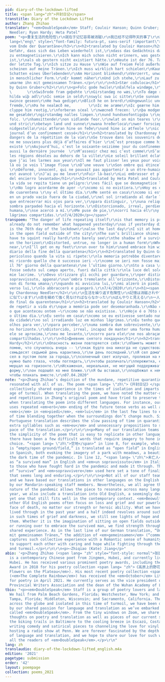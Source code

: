 ```yaml
---
pid: diary-of-the-lockdown-lifted
title: <span lang="zh">开封日记</span>
transtitle: Diary of the Lockdown Lifted
author: Zhang Zhihao
translator: "<em>DoubleSpeak</em> Staff; Couloir Hanson; Quinn Gruber; Chardonnay
  Needler; Ryan Hardy; Heta Patel"
poem: "<p>重复生活的危险性\r\n就在于记忆容易被消磁\r\n我已经不记得昨天的事了\r\n就像昨天不存在似的\r\n今天是封城的第76天\r\n也是最后一日\r\n我坐在家里就像\r\n坐在城外的空地上\r\n阳光明艳照见我有泪水\r\n我必须眯上眼睛使劲看\r\n才能依稀看见\r\n一个未亡人\r\n闪烁在地平线上的影子\r\n扭曲，失真，不成人形\r\n当他越走越近时\r\n我会站起身来\r\n奔过去\r\n与他相拥而泣\r\n2020-4-7</p>\r\n<span
  lang=\"eng\" style=\"font-family: futura-pt, sans-serif !important\">\r\n<h3>Tagebuch
  vom Ende der Quarantäne</h3>\r\n<h2>translated by Couloir Hanson</h2>\r\n\r\n<p>Die
  Gefahr, dass sich das Leben wiederholt ist,\r\ndass das Gedächtnis dazu neigt, sich
  zu entmagnetisieren.\r\nIch kann mich schon nicht erinnern, was gestern passiert
  ist,\r\nals ob gestern nicht existiert hätte.\r\nHeute ist der 76. Tag der Quarantäne\r\nauch
  der letzte Tag.\r\nIch sitze zu Hause \r\nWie auf freiem Feld außerhalb der Stadt.\r\nSonnenstrahlen
  scheinen auf meine Tränen.\r\nIch muss wirklich hart schielen\r\nKaum zu sehen\r\nDer
  Schatten eines Überlebenden\r\nAm Horizont blinkend\r\nVerzerrt, unwahr, nicht mehr
  in menschlicher Form.\r\nEr kommt näher\r\nUnd ich stehe,\r\nLauf zu ihm rüber\r\nUnd
  umarme ihn mit gemeinsamen Tränen.</p>\r\n\r\n<h1>Stær coðuloca</h1>\r\n<h2>translated
  by Quinn Gruber</h2>\r\n\r\n<p>Folc gode hwile\r\nEalfela windæge,\r\nMæg tobrecan
  \       \r\nSwiðrode fram geþohte \r\nGirstandæg no wæs,\r\nTo dæge rimeð siesta\r\nDagas
  hilda wiþ adl\r\nIc semie in seld\r\nswylc swa ic sitte\r\nSe sunnan wlite\r\nIc
  swince geseon\r\nHe hwa gedige\r\nBlicð he on brerd\r\nUngewunlic und unheore,\r\nFeorgbold
  fremde,\r\nÞa he nealæcð me,        \r\nIc me aræme\r\nIc geærne him ofostlice,\r\nIc
  clyppe him reotig,\r\nforberan sċeal \r\nwæcneð frecen: \r\nþa modgemynd. \r\neall
  me gesælde\r\ngirstandæg nalles limpen.\r\nund hundseofontigoþa \r\ngedrehte eall
  folc. \r\nhamsittende\r\non sidlande feor.\r\nwlat on min teares \r\nþone sceadugenga\r\ndeaðscua
  und stric\r\nbetwyn land und sunne\r\nwana hreðerloca\r\nwer forscieppen.\r\nmin
  nidgestella\r\nic ætforan hine on feðe\r\nund hine ic ætfeole \r\nic tearighleor.</p>\r\n\r\n<h1>Le
  journal d’un confinement cessé</h1>\r\n<h2>translated by Chardonnay Needler</h2>\r\n\r\n<p>Les
  dangers de la répétition de la vie\r\nSe trouve dans les souvenirs détachés.\r\nJe
  ne me souviens plus déjà d’affaires d’hier \r\nC’est presque comme hier n’a jamais
  existé \r\nAujourd’hui, c’est le soixante-seizième jour du confinement\r\nC’est
  aussi la dernière journée  \r\nM’asseoir chez moi c’est comme\r\nS’asseoir dans
  les régions désoles au dehors de la ville\r\nLe soleil brillant éclat ; il apparait
  que j’ai les larmes aux yeux\r\nIl me faut plisser les yeux pour voir \r\nEt c’est
  là où je vois l’image floue \r\nD’une veuve \r\nSon ombre qui étincelle à l’horizon
  \r\nDéformé, innocent, qui ne pouvait pas appartenir à un être-humain\r\nQuand il
  est avancé \r\nJ’ai pu me lever\r\nFuir là-bas\r\nLui embrasser et pleurer\r\n7/4/2020</p>\r\n\r\n<h1>Diario
  del encierro levantado</h1>\r\n<h2>translated by Heta Patel and Couloir Hanson</h2>\r\n\r\n<p>Que
  la vida se repita tiene un peligro:\r\nes fácil que se desmagnetice la memoria.
  \r\nNo logro acordarme de ayer —\r\ncomo si no existiera.\r\nHoy es el 76to día
  de cuarentena \r\ny el último día.\r\nMe senté en casa\r\ncomo si estuviese sentándome
  en un prado vacío fuera de la ciudad,\r\nel sol irradiando al darle luz a mis lágrimas.\r\nTuve
  que entrecerrar mis ojos para ver,\r\npara distinguir, \r\nuna reliquia, apenas,\r\nuna
  sombra parpadeó hacia el horizonte.\r\nDistorcionado, irreal, perdiendo la forma
  humana,\r\nse acercó a mí.\r\nMe puse de pie,\r\ncorrí hacia él\r\ny lo abracé con
  lágrimas compartidas.\r\n7/4/2020</p></span>"
transpoem: "The danger of life repeating itself\r\nis that memory is prone to degaussing\r\nI
  already do not remember what happened yesterday\r\nas if yesterday did not exist\r\nToday
  is the 76th day of the lockdown\r\nalso the last day\r\nI sit at home just like\r\nsitting
  in the open field outside of the city\r\nThe sun’s brilliance shines on my tears\r\nI
  have to squint really hard\r\nto barely see\r\nthe shadow of a survived man\r\nblinking
  on the horizon\r\nDistorted, untrue, no longer in a human form\r\nWhen he comes
  near,\r\nI’ll get on my feet\r\nrun over to him\r\nand embrace him with tears\r\n4/7/2020\r\n\r\n<h1>Il
  diario della fine della quarantena</h1>\r\n<h2>translated by Quinn Gruber</h2>\r\n\r\nÈ
  pericoloso quando la vita si ripete:\r\nla memoria potrebbe diventare smagnetizzata.\r\nNon
  mi ricordo quello che è successo ieri —\r\ncome se ieri non fosse mai.\r\nOggi è
  il 76° giorno della quarantena\r\ne l’ultimo giorno.\r\nSto a casa \r\ncome se io
  fosse seduto sul campo aperto, fuori dalla città:\r\nla luce del sole illumina le
  mie lacrime. \r\nDevo strizzare gli occhi per guardare,\r\nper distinguere\r\nun
  sopravvissuto, appena\r\nun’ombra tremolante all’orizzonte,\r\nDistorta, illusoria,
  non di forma umana;\r\nquando mi avvicina lui,\r\nmi alzerò in piedi, \r\ncorrerò
  verso lui,\r\nlo abbraccerò e piangerò.\r\n7/4/2020\r\n\r\n<h1><span lang=\"ja\">監禁の日記</span></h1>\r\n<h2>translated
  by Chardonnay Needler</h2>\r\n\r\n生活を繰り返す危険性\r\n記憶は消磁されやすいからです\r\n昨日のことはもう覚えていない\r\n昨日の存在じゃないいみたいに\r\n今日で76日目だ\r\nその日も最後の日\r\n家に座って、\r\n町の外の空き地に座す
  に似ています\r\n目を細めて強く見なければならなかった\r\nぼんやりと見える\r\n一人の未亡人\r\n地平線に光る影\r\n歪んで、歪んで、人の形にならない\r\n近づくにつれ\r\n私は立ち上がる\r\n駆け寄る\r\n\r\n彼と抱き合ってし、泣いた\r\n\r\n2020-4-7\r\n\r\n<h1>Diário
  do final da quarentena</h1>\r\n<h2>translated by Couloir Hanson</h2>\r\n\r\nO perigo
  de repetir a vida é\r\nque a memória pode ser desemaranhada.\r\nNão consigo me lembrar
  o que aconteceu ontem —\r\ncomo se não existisse. \r\nHoje é o 76to dia de quarentena\r\ne
  o último dia.\r\nEu sento em casa\r\ncomo se eu estivesse sentado num prado fora
  da cidade\r\no sol irradiando luz em minhas lágrimas.\r\nEu tenho que apertar os
  olhos para ver,\r\npara perceber,\r\numa sombra dum sobrevivente,\r\ntremeluzente
  no horizonte.\r\nDistorcido, irreal, incapaz de manter uma forma humana.\r\nQuando
  ele se aproxima,\r\neu me levanto,\r\ncorro para ele\r\ne nos abraçamos com lágrimas
  compartilhadas.\r\n\r\n<h1>Дневник снятого локдауна</h1>\r\n<h2>translated by Ryan
  Hardy</h2>\r\n\r\nОпасность жизни повторяется себя:\r\nПамять может быть размагнита.\r\nНе
  помню, что случилось вчера -- \r\nкак будто она никогда не существовала.\r\nСегодня
  семьдесят седьмой день карантина,\r\nи день последний.\r\nЯ сел дома\r\nкак будто
  сел в пустом поле за города,\r\nсолнечный свет излучал, проливая на мои слезы.\r\nМне
  нужно было глаза, чтобы поглядеть,\r\nчтобы различать\r\nпережитка, едва,\r\nтень
  мерцал на горизонте.\r\nИскаженая, нереальная, не могущий поддерживать\r\nчеловеческую
  форму,\r\nон подошёл ко мне ближе.\r\nЯ бы вставал,\r\nподбежал к нему\r\nпод руку,
  чтобы плакать вместе.\r\n07.04.2020"
note: "<p>Zhang Zhihao’s depiction of the mundane, repetitive quarantine life has
  resonated with all of us. The poem <span lang= \"zh\">《开封日记》</span> speaks of a
  collectively shared experience in the times of isolation and imparts hope in the
  age of turmoil. When translating the poem, we have noted the matter-of-factness
  and repetitions in Zhang’s original poem and have tried to preserve these qualities
  when translating the poem into different languages. For instance, our Italian translation
  uses repeated <em>erò</em> ending of the future tense verbs as well as the echoed
  <em>i</em> in <em>piedi</em>, <em>lui</em> in the last few lines to evoke the sense
  of time blending together when the surroundings don’t change much. Similarly, our
  Portuguese translation describes the slow passing of time in quarantine by adding
  extra syllables such as <em>eu</em> and unnecessary prepositions to slow down the
  pace of the translation.</p>\r\n\r\n<p>Many of our translation teams have noted
  the simplicity of the poem that is easy to replicate in other languages, though
  there have been a few difficult words that require imagery to hone in on the word
  choice. “<span lang= \"zh\">空地</span>” in line 8, for example, whose literal translation
  is “empty/open ground/field,” is translated as “open field” in English and <em>prado</em>
  in Spanish, both evoking the imagery of a park with meadows, a beautiful image in
  the dark time of the pandemic. In line 12, “<span lang= \"zh\">未亡人</span>” is translated
  as “a survived man” in English and <em>un sopravvissuto</em> in Italian, while referring
  to those who have fought hard in the pandemic and made it through. The past participles
  of “survive” and <em>sopravvivere</em> used here set a tone of finality to an action
  that seems long and enduring.</p>\r\n\r\n<p>Not all of our staff team speak Chinese,
  and we have based our translations in other languages on the English version produced
  by our Mandarin-speaking staff members. Nevertheless, we all agree that the global
  nature of the pandemic allows the piece to resonate across many languages. This
  year, we also include a translation into Old English, a seemingly dead language
  yet one that still fits well in the contemporary context. <em>Beowulf</em> and many
  other Old English poems often focus on loss and grief and our powerlessness in the
  face of death, no matter our strength or heroic ability. What we have collectively
  lived through in the past year and a half indeed revolves around such themes. However,
  in such times of grief and darkness, we still see lights of hope and hold on to
  them. Whether it is the imagination of sitting on open fields outside of the city,
  or running over to embrace the survived man, we find strength through this collectively
  shared experience. As in the last line of our German translation, “Und umarme ihn
  mit gemeinsamen Tränen,” the addition of <em>gemeinsamen</em> (“common” in English)
  captures such collective experience with a Romantic sense of humanity. We continue
  to support each other with caring and hope while fighting through the path of danger
  and turmoil.</p>\r\n\r\n<p>—Zhiqiao (Kate) Jiang</p>"
abio: '<p>Zhang Zhihao (<span lang= "zh" style="font-style: normal">张执浩</span>, 1965–)
  is a contemporary Chinese poet from Jingmen, Hubei, and currently lives in Wuhan,
  Hubei. He has received various prominent poetry awards, including the Lu Xun Literature
  Award in 2018 for his poetry collection <span lang= "zh">《高原上的野花》</span> (<em>Wild
  Flowers on the Plateau</em>). His most recent poetry collection <span lang= "zh">《完整的彩虹》</span>
  (<em>The Complete Rainbow</em>) has received the <em>October</em> Literature Award
  for poetry in April 2021. He currently serves as the vice president of the Hubei
  Provincial Writers Association and the dean of the Wuhan Academy of Literature.</p>'
tbio: "<p><em>DoubleSpeak</em> Staff is a group of poetry lovers and language aficionados.
  We hail from Palm Beach Gardens, Florida; Westchester, New York; and Hangzhou, China;
  Tampa, Florida; Middleton, Wisconsin; and Sacramento, California. Though scattered
  across the globe and isolated in this time of turmoil, we have been drawn together
  by our shared passion for language and translation as we’ve embarked on this adventure
  called <em>DoubleSpeak</em>. From the tiny windows on Zoom, we share with each other
  thoughts on poetry and translation as well as pieces of our current states: from
  the biking trails in Baltimore to the cooling breeze in Escazú, Costa Rica; from
  writing comedy and satirical pieces to channeling the love for vinyl records into
  hosting a radio show at Penn. We are forever fascinated by the depth and breadth
  of language and translation, and we hope to share our love for such wonders with
  all the readers of <em>DoubleSpeak</em>.</p>\r\n"
lang: zh
translaudio: diary-of-the-lockdown-lifted_english.m4a
edition: '2021'
pagetype: submission
order: '42'
layout: poempage
collection: poems_2021
---
```

